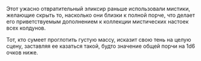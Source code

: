 Этот ужасно отвратительный эликсир раньше использовали мистики, желающие скрыть то, насколько они близки к полной порче, что делает его приветствуемым дополнением к коллекции мистических настоек всех колдунов.

Тот, кто сумеет проглотить густую массу, исказит свою тень на целую сцену, заставляя ее казаться такой, будто значение общей порчи на 1d6 очков ниже.